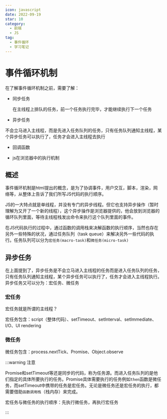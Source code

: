 ```yaml
---
icon: javascript
date: 2022-09-19
star: 10
category:
  - 前端
  - JS
tag:
  - 事件循环
  - 学习笔记
---
```


# 事件循环机制

在了解事件循环机制之前，需要了解：

- 同步任务

  在主线程上排队的任务，前一个任务执行完毕，才能继续执行下一个任务

- 异步任务

​		不会立马进入主线程，而是先进入任务队列的任务，只有任务队列通知主线程，某个异步任务可以执行了，任务才会进入主线程去执行

- 回调函数

- js在浏览器中的执行机制

## 概述

事件循环机制是html提出的概念，是为了协调事件，用户交互，脚本，渲染，网络等，从整体上告诉了我们所写JS代码的执行顺序。

JS的一大特点就是单线程，并没有专门的异步线程。但它也支持异步操作（暂时理解为又开了一个新的线程），这个异步操作是浏览器提供的，他会放到浏览器的循环队列里面，等待主线程栈发出命令来执行这个队列里面的事件。

在JS代码执行的过程中，通过函数的调用栈来决解函数的执行顺序，当然也存在另外一些特殊的状况，通过任务队列（task queue）来解决另外一些代码的执行。任务队列可以分为`宏任务(macro-task)`和`微任务(micro-task)`

## 异步任务

在上面提到了，异步任务是不会立马进入主线程的任务而是进入任务队列的任务，只有任务队列通知主线程，某个异步任务可以执行了，任务才会进入主线程执行。异步任务又可以分为：宏任务、微任务

### 宏任务

宏任务就是所谓的主线程？

宏任务包含：script（整体代码）、setTimeout、setInterval、setImmediate、I/O、UI rendering

### 微任务

微任务包含：process.nextTick、Promise、Object.observe

:::warning 注意

Promise和setTimeout等还是同步的代码，称为任务源。而进入任务队列的是他们指定的具体所要执行的任务。Promise具体需要执行的任务例如`then`函数是微任务，而setTimeout中携带的任务是宏任务。无论是微任务还是宏任务的执行，都需要借助`函数调用栈`（栈内存）来完成。

宏任务与微任务的执行顺序：先执行微任务，再执行宏任务

:::


